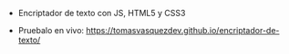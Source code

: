 * Encriptador de texto con JS, HTML5 y CSS3

* Pruebalo en vivo: https://tomasvasquezdev.github.io/encriptador-de-texto/
